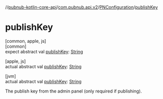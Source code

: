 //[pubnub-kotlin-core-api](../../../index.md)/[com.pubnub.api.v2](../index.md)/[PNConfiguration](index.md)/[publishKey](publish-key.md)

# publishKey

[common, apple, js]\
[common]\
expect abstract val [publishKey](publish-key.md): [String](https://kotlinlang.org/api/latest/jvm/stdlib/kotlin/-string/index.html)

[apple, js]\
actual abstract val [publishKey](publish-key.md): [String](https://kotlinlang.org/api/latest/jvm/stdlib/kotlin/-string/index.html)

[jvm]\
actual abstract val [publishKey](publish-key.md): [String](https://kotlinlang.org/api/latest/jvm/stdlib/kotlin/-string/index.html)

The publish key from the admin panel (only required if publishing).
